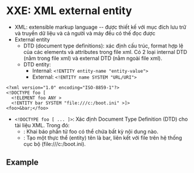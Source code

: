 # XXE: XML external entity

- XML: extensible markup language -- được thiết kế với mục đích lưu trữ và truyền dữ liệu và cả người và máy đều có thế đọc được
- External entity
    - DTD (document type definitions): xác định cấu trúc, format hợp lệ của các elements và attributes trong file xml. Có 2 loại internal DTD (nằm trong file xml) và external DTD (nằm ngoài file xml).
    - DTD entity:
        - Internal: `<!ENTITY entity-name "entity-value">`
        - External: `<!ENTITY name SYSTEM "URL/URI">`

```
<?xml version="1.0" encoding="ISO-8859-1"?>
<!DOCTYPE foo [
  <!ELEMENT foo ANY >
  <!ENTITY bar SYSTEM "file:///c:/boot.ini" >]>
<foo>&bar;</foo>
```

- `<!DOCTYPE foo [ ... ]>`: Xác định Document Type Definition (DTD) cho tài liệu XML. Trong đó:
  - <!ELEMENT foo ANY>: Khai báo phần tử foo có thể chứa bất kỳ nội dung nào.
  - <!ENTITY bar SYSTEM "file:///c:/boot.ini">: Tạo một thực thể (entity) tên là bar, liên kết với file trên hệ thống cục bộ (file:///c:/boot.ini).

## Example

